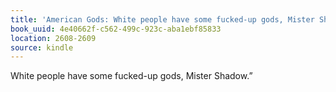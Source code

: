 ```yaml
---
title: 'American Gods: White people have some fucked-up gods, Mister Shadow.”'
book_uuid: 4e40662f-c562-499c-923c-aba1ebf85833
location: 2608-2609
source: kindle
---
```


White people have some fucked-up gods, Mister Shadow.”